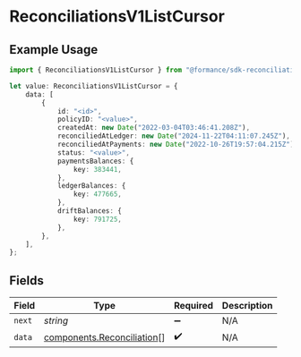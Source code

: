 # ReconciliationsV1ListCursor

## Example Usage

```typescript
import { ReconciliationsV1ListCursor } from "@formance/sdk-reconciliation/models/operations";

let value: ReconciliationsV1ListCursor = {
    data: [
        {
            id: "<id>",
            policyID: "<value>",
            createdAt: new Date("2022-03-04T03:46:41.208Z"),
            reconciliedAtLedger: new Date("2024-11-22T04:11:07.245Z"),
            reconciliedAtPayments: new Date("2022-10-26T19:57:04.215Z"),
            status: "<value>",
            paymentsBalances: {
                key: 383441,
            },
            ledgerBalances: {
                key: 477665,
            },
            driftBalances: {
                key: 791725,
            },
        },
    ],
};
```

## Fields

| Field                                                                    | Type                                                                     | Required                                                                 | Description                                                              |
| ------------------------------------------------------------------------ | ------------------------------------------------------------------------ | ------------------------------------------------------------------------ | ------------------------------------------------------------------------ |
| `next`                                                                   | *string*                                                                 | :heavy_minus_sign:                                                       | N/A                                                                      |
| `data`                                                                   | [components.Reconciliation](../../models/components/reconciliation.md)[] | :heavy_check_mark:                                                       | N/A                                                                      |